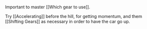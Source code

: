 Important to master [[Which gear to use]].

Try [[Accelerating]] before the hill, for getting momentum, and them [[Shifting Gears]] as necessary in order to have the car go up.